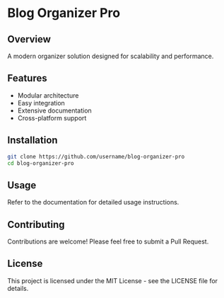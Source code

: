 # Blog Organizer Pro

## Overview
A modern organizer solution designed for scalability and performance.

## Features
- Modular architecture
- Easy integration
- Extensive documentation
- Cross-platform support

## Installation
```bash
git clone https://github.com/username/blog-organizer-pro
cd blog-organizer-pro
```

## Usage
Refer to the documentation for detailed usage instructions.

## Contributing
Contributions are welcome! Please feel free to submit a Pull Request.

## License
This project is licensed under the MIT License - see the LICENSE file for details.